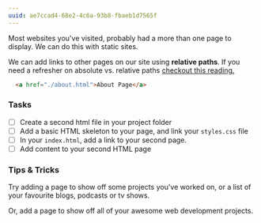 ```yaml
---
uuid: ae7ccad4-68e2-4c6a-93b8-fbaeb1d7565f
---
```

<!--  
  Explain how you can add a second webpage to a static site
  - Give them suggestions for what to add
  - Explain how to reuse styles between the two pages
-->

Most websites you've visited, probably had a more than one page to display. We can do this with static sites.


We can add links to other pages on our site using **relative paths**. If you need a refresher on absolute vs. relative paths [checkout this reading.](/872f1868-83fa-4e85-90ad-e9c2e67bec6c)


```html
  <a href="./about.html">About Page</a>
```

### Tasks

- [ ] Create a second html file in your project folder
- [ ] Add a basic HTML skeleton to your page, and link your `styles.css` file
- [ ] In your `index.html`, add a link to your second page.
- [ ] Add content to your second HTML page

### Tips & Tricks

Try adding a page to show off some projects you've worked on, or a list of your favourite
blogs, podcasts or tv shows.

Or, add a page to show off all of your awesome web development projects.
